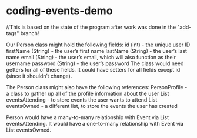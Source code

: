 # coding-events-demo

//This is based on the state of the program after work was done in the "add-tags" branch!


Our Person class might hold the following fields:
            id (int) - the unique user ID
            firstName (String) - the user’s first name
            lastName (String) - the user’s last name
            email (String) - the user’s email, which will also function as their username
            password (String) - the user’s password
The class would need getters for all of these fields. It could have setters for all fields except id (since it shouldn’t change).

The Person class might also have the following references:
            PersonProfile - a class to gather up all of the profile information about the user
            List<Events> eventsAttending - to store events the user wants to attend
            List<Events> eventsOwned - a different list, to store the events the user has created

Person would have a many-to-many relationship with Event via List<Events> eventsAttending. 
It would have a one-to-many relationship with Event via List<Events> eventsOwned.
